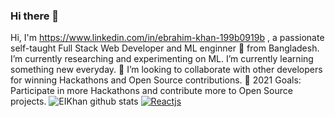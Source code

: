 ### Hi there 👋
Hi, I'm https://www.linkedin.com/in/ebrahim-khan-199b0919b , a passionate self-taught Full Stack Web Developer and ML enginner 🚀 from Bangladesh.
I’m currently researching and experimenting on ML.
I’m currently learning something new everyday.
 👯 I’m looking to collaborate with other developers for winning Hackathons and Open Source contributions.
 🥅 2021 Goals: Participate in more Hackathons and contribute more to Open Source projects.
![EIKhan github stats](https://github-readme-stats.vercel.app/api?username=EIKhan)
[![Reactjs](https://github-readme-stats.vercel.app/api/pin/?username=facebook&repo=react&show_owner=true)](https://github.com/facebook/react)
